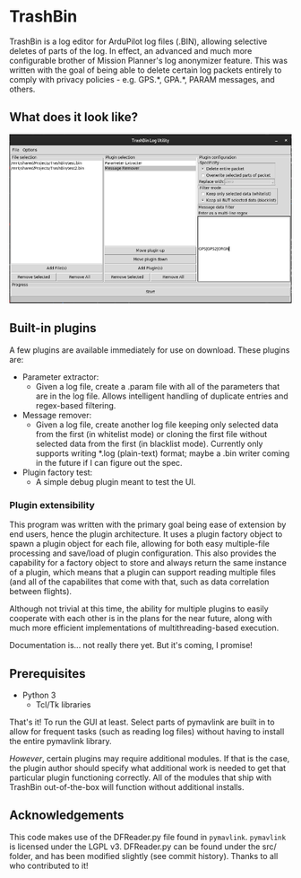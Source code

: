 # TrashBin

TrashBin is a log editor for ArduPilot log files (.BIN), allowing selective
deletes of parts of the log.  In effect, an advanced and much more configurable
brother of Mission Planner's log anonymizer feature.  This was written with
the goal of being able to delete certain log packets entirely to comply with
privacy policies - e.g. GPS.\*, GPA.\*, PARAM messages, and others.

## What does it look like?

<div style="text-align-center">
    <!-- if you're reading this file offline, sorry about the html... -->
	<img src="https://github.com/mishaturnbull/TrashBin/raw/master/scrnsht1.png"/>
</div>

## Built-in plugins

A few plugins are available immediately for use on download.  These plugins
are:

* Parameter extractor:
  * Given a log file, create a .param file with all of the parameters that are
    in the log file.  Allows intelligent handling of duplicate entries and
	regex-based filtering.
* Message remover:
  * Given a log file, create another log file keeping only selected data from
    the first (in whitelist mode) or cloning the first file without selected
	data from the first (in blacklist mode).  Currently only supports writing
	*.log (plain-text) format; maybe a .bin writer coming in the future if I
	can figure out the spec.
* Plugin factory test:
  * A simple debug plugin meant to test the UI.

### Plugin extensibility

This program was written with the primary goal being ease of extension by end
users, hence the plugin architecture.  It uses a plugin factory object to spawn
a plugin object for each file, allowing for both easy multiple-file processing
and save/load of plugin configuration.  This also provides the capability for
a factory object to store and always return the same instance of a plugin,
which means that a plugin can support reading multiple files (and all of the
capabilites that come with that, such as data correlation between flights).

Although not trivial at this time, the ability for multiple plugins to easily
cooperate with each other is in the plans for the near future, along with
much more efficient implementations of multithreading-based execution.

Documentation is... not really there yet.  But it's coming, I promise!

## Prerequisites

* Python 3
  * Tcl/Tk libraries

That's it!  To run the GUI at least.  Select parts of pymavlink are built in
to allow for frequent tasks (such as reading log files) without having to
install the entire pymavlink library.

*However*, certain plugins may require additional modules.  If that is the
case, the plugin author should specify what additional work is needed to get
that particular plugin functioning correctly.  All of the modules that ship
with TrashBin out-of-the-box will function without additional installs.

## Acknowledgements

This code makes use of the DFReader.py file found in `pymavlink`.  `pymavlink`
is licensed under the LGPL v3.  DFReader.py can be found under the src/ folder,
and has been modified slightly (see commit history).  Thanks to all who
contributed to it!


